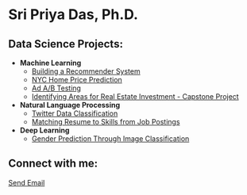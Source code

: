 <h1>Sri Priya Das, Ph.D. </h1>

<h2> Data Science Projects:</h2>

- <b>Machine Learning</b>
  - [Building a Recommender System](https://github.com/spdeee/Projects/blob/1eac786a535e74105d34b58555438d0caf8e7b3e/Building%20Recommendation%20System.ipynb)
  - [NYC Home Price Prediction](https://github.com/spdeee/Projects/blob/1eac786a535e74105d34b58555438d0caf8e7b3e/NYC%20House%20Price%20Prediction.ipynb)
  - [Ad A/B Testing](https://github.com/spdeee/Projects/blob/87ae0f3c1e6c090e6b4f47f935d206f8682e44c1/Ad%20AB%20Testing.ipynb)
  - [Identifying Areas for Real Estate Investment - Capstone Project](https://github.com/spdeee/Coursera_Capstone/blob/dc56fd4231d8ad674d0b0288d5844c557fa1ea8a/The_Capstone.ipynb)
- <b> Natural Language Processing </b>
  - [Twitter Data Classification](https://github.com/spdeee/Projects/blob/1eac786a535e74105d34b58555438d0caf8e7b3e/Tweet_classification_categories.ipynb)
  - [Matching Resume to Skills from Job Postings](https://github.com/spdeee/Projects/blob/1eac786a535e74105d34b58555438d0caf8e7b3e/Matching%20Resume%20To%20Skills%20From%20Job%20Postings.ipynb)
- <b>Deep Learning</b>
  - [Gender Prediction Through Image Classification](https://github.com/spdeee/Projects/blob/1eac786a535e74105d34b58555438d0caf8e7b3e/Gender%20prediction%20through%20image%20classification.ipynb)
  <!-- - [TNT detection using Deep Learning]() -->

<h2> Connect with me:</h2>
<a href = "mailto: sriprdas@gmail.com">Send Email</a>

 <!-- - [AWS Deployment Using Flask]() -->
